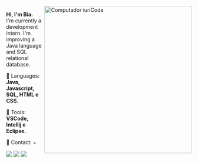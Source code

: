 <img src="https://raw.githubusercontent.com/MicaelliMedeiros/micaellimedeiros/master/image/computer-illustration.png" min-width="400px" max-width="400px" width="400px" align="right" alt="Computador iuriCode">

<p align="left"> 
 <strong>Hi, I'm Bia.<br></strong>
 I'm currently a development intern. I'm improving a Java language and SQL relational database.
</p>

<p align="left">
 🦄 Languages: <strong> Java, Javascript, SQL,  HTML e CSS.</strong>
</p>

<p align="left">
  💼 Tools: <strong>VSCode, Intellij e Eclipse.</strong>
</p>

<p align="left">
 💌 Contact: ⤵️
</p>

<p align="left">
  <a href="mailto:Beatrizg00@hotmail.com" alt="Outlook">
  <img src="https://img.shields.io/badge/Microsoft_Outlook-0078D4?style=for-the-badge&logo=microsoft-outlook&logoColor=white&link=mailto:Beatrizg00@hotmail.com"></a>

  <a href="https://www.linkedin.com/in/beatrizsgomes00/" alt="Linkedin">
  <img src="https://img.shields.io/badge/LinkedIn-0077B5?style=for-the-badge&logo=linkedin&logoColor=white&link=https://www.linkedin.com/in/beatrizsgomes00/" /></a>

  <a href="https://www.instagram.com/beatrizgomesv/" alt="Instagram">
  <img src="https://img.shields.io/badge/Instagram-E4405F?style=for-the-badge&logo=instagram&logoColor=white&link=https://www.instagram.com/beatrizgomesv/"/></a>
</p>  

